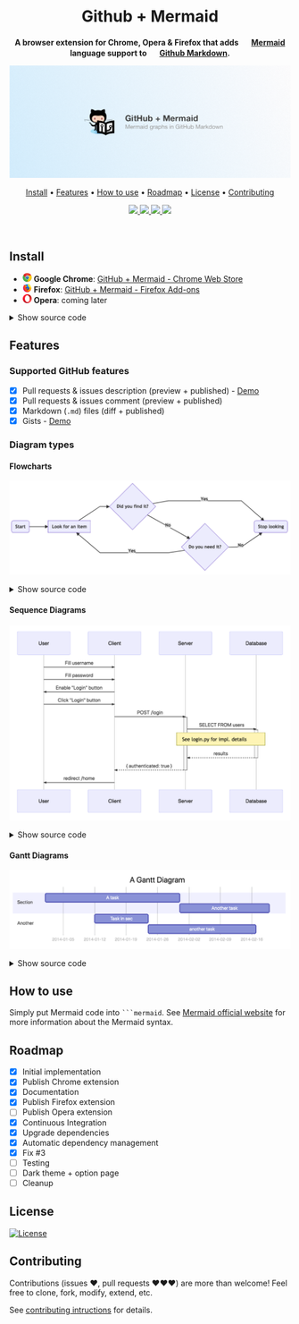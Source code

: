 <div align="center">
  <h1>
    Github + Mermaid  
  </h1>

  <p>
    <strong>
      A browser extension for Chrome, Opera & Firefox that adds
      <img src="https://mermaidjs.github.io/gitbook/images/favicon.ico" width="16" height="16"/>
      <a href="https://mermaidjs.github.io" target="_blank">Mermaid</a>
      language support to
      <img src="https://github.githubassets.com/favicon.ico" width="16" height="16"/>
      <a href="https://guides.github.com/features/mastering-markdown/" target="_blank">Github Markdown</a>.
    </strong>
  </p>
</div>


<div align="center">
  <img src="./resources/chrome-promo/marquee.png" alt="Extension Boilerplate"/>

  <p align="center">
    <a href="#install">Install</a> •
    <a href="#features">Features</a> •
    <a href="#how-to-use">How to use</a> •
    <a href="#roadmap">Roadmap</a> •
    <a href="#license">License</a> •
    <a href="#contributing">Contributing</a>
  </p>
  <p class="center">
    <a href="https://travis-ci.com/BackMarket/github-mermaid-extension" target="_blank">
      <img src="https://travis-ci.com/BackMarket/github-mermaid-extension.svg?branch=master"/>
    </a>
    <a href="https://david-dm.org/BackMarket/github-mermaid-extension">
      <img src="https://img.shields.io/david/BackMarket/github-mermaid-extension.svg"/>
    </a>
    <a href="https://david-dm.org/BackMarket/github-mermaid-extension#info=devDependencies">
      <img src="https://img.shields.io/david/dev/BackMarket/github-mermaid-extension.svg"/>
    </a>
    <a href="https://greenkeeper.io/">
      <img src="https://badges.greenkeeper.io/BackMarket/github-mermaid-extension.svg"/>
    </a>
  </p>
</div>
  
<br>

## Install

- <img height="16" src="./resources/icons/chrome.svg"> **Google Chrome**: [GitHub + Mermaid - Chrome Web Store](https://chrome.google.com/webstore/detail/github-%20-mermaid/goiiopgdnkogdbjmncgedmgpoajilohe)
- <img height="16" src="./resources/icons/firefox.svg"> **Firefox**: [GitHub + Mermaid - Firefox Add-ons](https://addons.mozilla.org/en-GB/firefox/addon/github-mermaid/)
- <img height="16" src="./resources/icons/opera.svg"> **Opera**: coming later

<details>
  <summary>Show source code</summary>
  ```
  ```mermaid
  graph LR
  A[Hard edge] -->B(Round edge)
    B --> C{Decision}
    C -->|One| D[Result one]
    C -->|Two| E[Result two]
  ```
</details>

## Features

### Supported GitHub features

- [x] Pull requests & issues description (preview + published) - [Demo](https://github.com/BackMarket/github-mermaid-extension/issues/1)
- [x] Pull requests & issues comment (preview + published)
- [x] Markdown (`.md`) files (diff + published)
- [x] Gists - [Demo](https://gist.github.com/amercier/df2e07a994315d323e398120bdda3989)

### Diagram types

#### Flowcharts

![Flowchart example](/resources/screenshots/flowchart.png)

<details>
  <summary>Show source code</summary>

  ```
  ```mermaid
  graph LR

  A(Start)

  A --> B[Look for an item]

  B --> C{Did you find it?}
  C -->|Yes| D(Stop looking)
  C -->|No| E{Do you need it?}
  E -->|Yes| B
  E -->|No| D
  ```
</details>

#### Sequence Diagrams

![Sequence Diagram example](/resources/screenshots/sequence-diagram.png)

<details>
  <summary>Show source code</summary>

  ```
  ```mermaid
  sequenceDiagram
  participant U as User
  participant C as Client
  participant S as Server
  participant DB as Database

  U ->> C: Fill username
  U ->> C: Fill password
  C ->> U: Enable "Login" button
  U ->> C: Click "Login" button
  C ->>+ S: POST /login
  S ->>+ DB: SELECT FROM users
  Note over S,DB: See login.py for impl. details
  DB -->>- S: results
  S -->>- C: { authenticated: true }
  C ->> U: redirect /home
  ```
</details>

#### Gantt Diagrams

![Gantt Diagram example](/resources/screenshots/gantt-diagram.png)

<details>
  <summary>Show source code</summary>

  ```
  ```mermaid
  gantt
      title A Gantt Diagram
      dateFormat  YYYY-MM-DD
      section Section
      A task           :a1, 2014-01-01, 30d
      Another task     :after a1  , 20d
      section Another
      Task in sec      :2014-01-12  , 12d
      another task      : 24d
  ```
</details>

## How to use

Simply put Mermaid code into <code>```mermaid</code>. See
[Mermaid official website](https://mermaidjs.github.io/gantt.html) for more
information about the Mermaid syntax.

## Roadmap

- [x] Initial implementation
- [x] Publish Chrome extension
- [x] Documentation
- [x] Publish Firefox extension
- [ ] Publish Opera extension
- [x] Continuous Integration
- [x] Upgrade dependencies
- [x] Automatic dependency management
- [x] Fix #3
- [ ] Testing
- [ ] Dark theme + option page
- [ ] Cleanup

## License

[![License](https://img.shields.io/github/license/BackMarket/github-mermaid-extension.svg)](/LICENSE.md)

## Contributing

Contributions (issues ♥, pull requests ♥♥♥) are more than welcome! Feel free to clone, fork, modify, extend, etc.

See [contributing intructions](/CONTRIBUTING.md) for details.
